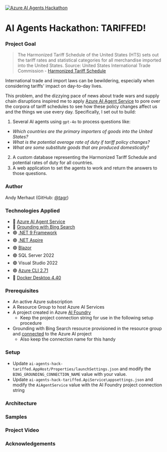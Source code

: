 [![Azure AI Agents Hackathon](https://img.shields.io/badge/Azure-AI--Agents--Hackathon-512BD4?style=for-the-badge&logo=microsoft)](https://microsoft.github.io/AI_Agents_Hackathon/)
# AI Agents Hackathon: TARIFFED!

### Project Goal
> The Harmonized Tariff Schedule of the United States (HTS) sets out the tariff rates and statistical categories for all merchandise imported into the United States. 
> Source: United States International Trade Commission - [Harmonized Tariff Schedule](https://hts.usitc.gov/)

International trade and import laws can be bewildering, especially when considering tariffs' impact on day-to-day lives.

This problem, and the dizzying pace of news about trade wars and supply chain disruptions inspired me to apply [Azure AI Agent Service](https://learn.microsoft.com/en-us/azure/ai-services/agents/) to pore over the corpora of tariff schedules to see how these policy changes affect us and the things we use every day. Specifically, I set out to build:

1. Several AI agents using `gpt-4o` to process questions like:
  * *Which countries are the primary importers of goods into the United States?*
  * *What is the potential average rate of duty if tariff policy changes?*
  * *What are some substitute goods that are produced domestically?*
2. A custom database representing the Harmonized Tariff Schedule and potential rates of duty for all countries.
3. A web application to set the agents to work and return the answers to those questions.

### Author
Andy Merhaut (GitHub: [@tagr](https://github.com/tagr))

### Technologies Applied
* 🤖 [Azure AI Agent Service](https://learn.microsoft.com/en-us/azure/ai-services/agents/overview)
* 👀 [Grounding with Bing Search](https://learn.microsoft.com/en-us/azure/ai-services/agents/how-to/tools/bing-grounding?tabs=python&pivots=overview)
* 🟣 [.NET 9 Framework](https://learn.microsoft.com/en-us/dotnet/core/whats-new/dotnet-9/overview)
* 🟣 [.NET Aspire](https://learn.microsoft.com/en-us/dotnet/aspire/get-started/aspire-overview)
* 🟣 [Blazor](https://dotnet.microsoft.com/en-us/apps/aspnet/web-apps/blazor)
* 🟣 SQL Server 2022
* 🟣 Visual Studio 2022
* 🟣 [Azure CLI 2.71](https://learn.microsoft.com/en-us/cli/azure/install-azure-cli-windows?pivots=msi)
* 🐋 [Docker Desktop 4.40](https://docs.docker.com/desktop/release-notes/#4400)

### Prerequisites
* An active Azure subscription
* A Resource Group to host Azure AI Services
* A project created in Azure [AI Foundry](https://learn.microsoft.com/en-us/azure/ai-foundry/how-to/create-projects?tabs=ai-studio)
  * Keep the project connection string for use in the following setup procedure
* Grounding with Bing Search resource provisioned in the resource group and [connected](https://learn.microsoft.com/en-us/azure/ai-services/agents/how-to/tools/bing-grounding?tabs=python&pivots=overview) to the Azure AI project
  * Also keep the connection name for this handy 

### Setup
* Update `ai-agents-hack-tariffed.AppHost/Properties/launchSettings.json` and modify the `BING_GROUNDING_CONNECTION_NAME` value with your value.
* Update `ai-agents-hack-tariffed.ApiService\appsettings.json` and modify the `AiAgentService` value with the AI Foundry project connection string

### Architecture

### Samples

### Project Video

### Acknowledgements
